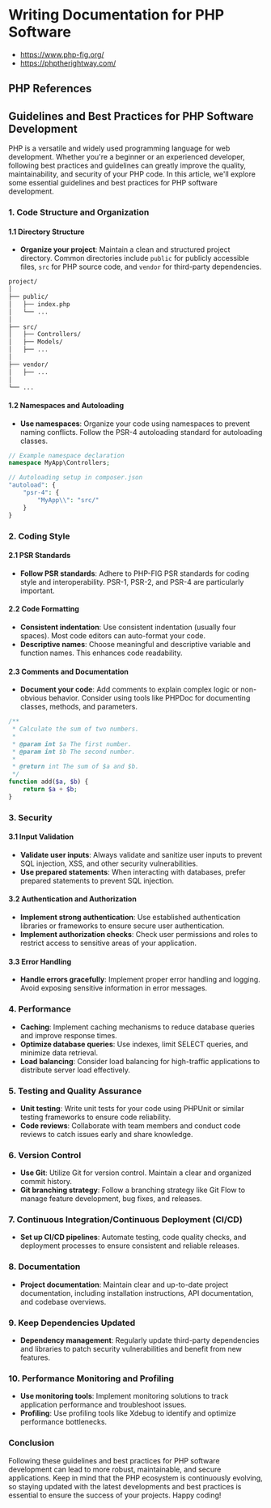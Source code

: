 # Writing Documentation for PHP Software

- <https://www.php-fig.org/>
- <https://phptherightway.com/>

## PHP References

## Guidelines and Best Practices for PHP Software Development

PHP is a versatile and widely used programming language for web development. Whether you're a beginner or an experienced developer, following best practices and guidelines can greatly improve the quality, maintainability, and security of your PHP code. In this article, we'll explore some essential guidelines and best practices for PHP software development.

### 1\. Code Structure and Organization

#### 1.1 Directory Structure

- **Organize your project**: Maintain a clean and structured project directory. Common directories include `public` for publicly accessible files, `src` for PHP source code, and `vendor` for third-party dependencies.

```markdown
project/
│
├── public/
│   ├── index.php
│   └── ...
│
├── src/
│   ├── Controllers/
│   ├── Models/
│   ├── ...
│
├── vendor/
│   ├── ...
│
└── ...
```

#### 1.2 Namespaces and Autoloading

- **Use namespaces**: Organize your code using namespaces to prevent naming conflicts. Follow the PSR-4 autoloading standard for autoloading classes.

```php
// Example namespace declaration
namespace MyApp\Controllers;

// Autoloading setup in composer.json
"autoload": {
    "psr-4": {
        "MyApp\\": "src/"
    }
}
```

### 2\. Coding Style

#### 2.1 PSR Standards

- **Follow PSR standards**: Adhere to PHP-FIG PSR standards for coding style and interoperability. PSR-1, PSR-2, and PSR-4 are particularly important.

#### 2.2 Code Formatting

- **Consistent indentation**: Use consistent indentation (usually four spaces). Most code editors can auto-format your code.
- **Descriptive names**: Choose meaningful and descriptive variable and function names. This enhances code readability.

#### 2.3 Comments and Documentation

- **Document your code**: Add comments to explain complex logic or non-obvious behavior. Consider using tools like PHPDoc for documenting classes, methods, and parameters.

```php
/**
 * Calculate the sum of two numbers.
 *
 * @param int $a The first number.
 * @param int $b The second number.
 *
 * @return int The sum of $a and $b.
 */
function add($a, $b) {
    return $a + $b;
}
```

### 3\. Security

#### 3.1 Input Validation

- **Validate user inputs**: Always validate and sanitize user inputs to prevent SQL injection, XSS, and other security vulnerabilities.
- **Use prepared statements**: When interacting with databases, prefer prepared statements to prevent SQL injection.

#### 3.2 Authentication and Authorization

- **Implement strong authentication**: Use established authentication libraries or frameworks to ensure secure user authentication.
- **Implement authorization checks**: Check user permissions and roles to restrict access to sensitive areas of your application.

#### 3.3 Error Handling

- **Handle errors gracefully**: Implement proper error handling and logging. Avoid exposing sensitive information in error messages.

### 4\. Performance

- **Caching**: Implement caching mechanisms to reduce database queries and improve response times.
- **Optimize database queries**: Use indexes, limit SELECT queries, and minimize data retrieval.
- **Load balancing**: Consider load balancing for high-traffic applications to distribute server load effectively.

### 5\. Testing and Quality Assurance

- **Unit testing**: Write unit tests for your code using PHPUnit or similar testing frameworks to ensure code reliability.
- **Code reviews**: Collaborate with team members and conduct code reviews to catch issues early and share knowledge.

### 6\. Version Control

- **Use Git**: Utilize Git for version control. Maintain a clear and organized commit history.
- **Git branching strategy**: Follow a branching strategy like Git Flow to manage feature development, bug fixes, and releases.

### 7\. Continuous Integration/Continuous Deployment (CI/CD)

- **Set up CI/CD pipelines**: Automate testing, code quality checks, and deployment processes to ensure consistent and reliable releases.

### 8\. Documentation

- **Project documentation**: Maintain clear and up-to-date project documentation, including installation instructions, API documentation, and codebase overviews.

### 9\. Keep Dependencies Updated

- **Dependency management**: Regularly update third-party dependencies and libraries to patch security vulnerabilities and benefit from new features.

### 10\. Performance Monitoring and Profiling

- **Use monitoring tools**: Implement monitoring solutions to track application performance and troubleshoot issues.
- **Profiling**: Use profiling tools like Xdebug to identify and optimize performance bottlenecks.

### Conclusion

Following these guidelines and best practices for PHP software development can lead to more robust, maintainable, and secure applications. Keep in mind that the PHP ecosystem is continuously evolving, so staying updated with the latest developments and best practices is essential to ensure the success of your projects. Happy coding!
